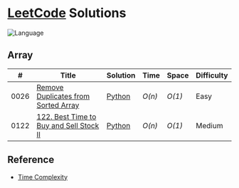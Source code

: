 # [LeetCode](https://leetcode.com/problemset/all/) Solutions


![Language](https://img.shields.io/badge/language-Python-orange.svg)&nbsp;


## Array
|  #  | Title           |  Solution       |  Time           | Space           | Difficulty    
|-----|---------------- | --------------- | --------------- | --------------- | -------------
0026 | [Remove Duplicates from Sorted Array](https://leetcode.com/problems/remove-duplicates-from-sorted-array/)| [Python](./Python/remove-duplicates-from-sorted-array.py) | _O(n)_       | _O(1)_         | Easy          
0122 | [122. Best Time to Buy and Sell Stock II](https://leetcode.com/problems/best-time-to-buy-and-sell-stock-ii/) | [Python](./Python/best-time-to-buy-and-sell-stock-ii) | _O(n)_       | _O(1)_         | Medium

## Reference
 * [Time Complexity](https://wiki.python.org/moin/TimeComplexity)
